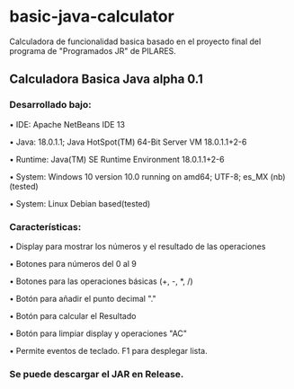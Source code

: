 # basic-java-calculator
Calculadora de funcionalidad basica basado en el proyecto final del programa de "Programados JR" de PILARES.

##  Calculadora Basica Java alpha 0.1

### Desarrollado bajo:
 
• IDE: Apache NetBeans IDE 13

• Java: 18.0.1.1; Java HotSpot(TM) 64-Bit Server VM 18.0.1.1+2-6

• Runtime: Java(TM) SE Runtime Environment 18.0.1.1+2-6

• System: Windows 10 version 10.0 running on amd64; UTF-8; es_MX (nb)(tested)

• System: Linux Debian based(tested)



### Características:

• Display para mostrar los números y el resultado de las operaciones

• Botones para números del 0 al 9

• Botones para las operaciones básicas (+, -, *, /)

• Botón para añadir el punto decimal "."

• Botón para calcular el Resultado

• Botón para limpiar display y operaciones "AC"

• Permite eventos de teclado. F1 para desplegar lista.

### Se puede descargar el JAR en Release.
